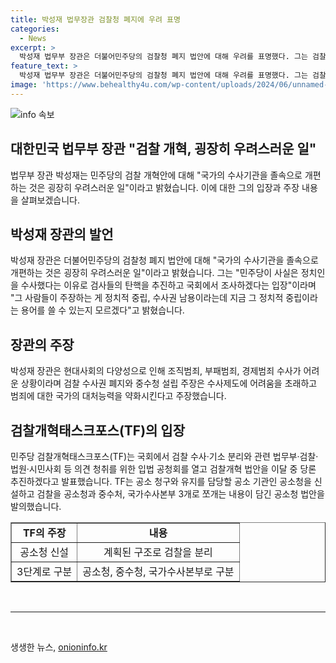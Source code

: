 ```yaml
---
title: 박성재 법무장관 검찰청 폐지에 우려 표명
categories:
  - News
excerpt: >
  박성재 법무부 장관은 더불어민주당의 검찰청 폐지 법안에 대해 우려를 표명했다. 그는 검찰 수사권 폐지와 중수청 설립을 주장하는 것이 범죄 대처 능력을 약화시키고 거악들만 편히 잠들게 할 것이라고 주장했다. 또한, 채상병 순직 사건 수사 결과를 언급하여 민주당의 의도를 의심하고 검찰 권력이 이미 제한적으로 행사되고 있다는 주장도 펼쳤다. TF는 검찰 수사·기소 분리와 관련 법무부·검찰·법원·시민사회 등 의견 청취를 위한 입법 공청회를 열고 검찰개혁 법안을 이달 중 당론 추진하겠다고 발표했다.
feature_text: >
  박성재 법무부 장관은 더불어민주당의 검찰청 폐지 법안에 대해 우려를 표명했다. 그는 검찰 수사권 폐지와 중수청 설립을 주장하는 것이 범죄 대처 능력을 약화시키고 거악들만 편히 잠들게 할 것이라고 주장했다. 또한, 채상병 순직 사건 수사 결과를 언급하여 민주당의 의도를 의심하고 검찰 권력이 이미 제한적으로 행사되고 있다는 주장도 펼쳤다. TF는 검찰 수사·기소 분리와 관련 법무부·검찰·법원·시민사회 등 의견 청취를 위한 입법 공청회를 열고 검찰개혁 법안을 이달 중 당론 추진하겠다고 발표했다.
image: 'https://www.behealthy4u.com/wp-content/uploads/2024/06/unnamed-file.png'
---
```


<p><img src="https://www.behealthy4u.com/wp-content/uploads/2024/06/unnamed-file.png" alt="info 속보" /></p>

<h2 data-ke-size="size28">대한민국 법무부 장관 "검찰 개혁, 굉장히 우려스러운 일"</h2>

<p data-ke-size="size16">법무부 장관 박성재는 민주당의 검찰 개혁안에 대해 "국가의 수사기관을 졸속으로 개편하는 것은 굉장히 우려스러운 일"이라고 밝혔습니다. 이에 대한 그의 입장과 주장 내용을 살펴보겠습니다.</p>

<h2 data-ke-size="size24">박성재 장관의 발언</h2>

<p data-ke-size="size16">박성재 장관은 더불어민주당의 검찰청 폐지 법안에 대해 "국가의 수사기관을 졸속으로 개편하는 것은 굉장히 우려스러운 일"이라고 밝혔습니다. 그는 "민주당이 사실은 정치인을 수사했다는 이유로 검사들의 탄핵을 추진하고 국회에서 조사하겠다는 입장"이라며 "그 사람들이 주장하는 게 정치적 중립, 수사권 남용이라는데 지금 그 정치적 중립이라는 용어를 쓸 수 있는지 모르겠다"고 밝혔습니다.</p>

<h2 data-ke-size="size24">장관의 주장</h2>

<p data-ke-size="size16">박성재 장관은 현대사회의 다양성으로 인해 조직범죄, 부패범죄, 경제범죄 수사가 어려운 상황이라며 검찰 수사권 폐지와 중수청 설립 주장은 수사제도에 어려움을 초래하고 범죄에 대한 국가의 대처능력을 약화시킨다고 주장했습니다.</p>

<h2 data-ke-size="size24">검찰개혁태스크포스(TF)의 입장</h2>

<p data-ke-size="size16">민주당 검찰개혁태스크포스(TF)는 국회에서 검찰 수사·기소 분리와 관련 법무부·검찰·법원·시민사회 등 의견 청취를 위한 입법 공청회를 열고 검찰개혁 법안을 이달 중 당론 추진하겠다고 발표했습니다. TF는 공소 청구와 유지를 담당할 공소 기관인 공소청을 신설하고 검찰을 공소청과 중수처, 국가수사본부 3개로 쪼개는 내용이 담긴 공소청 법안을 발의했습니다.</p>

<table style="width: 100%;" border="1">
<tbody>
<tr>
<td style="text-align: center; height: 17px;"><b>TF의 주장</b></td>
<td style="text-align: center; height: 17px;"><b>내용</b></td>
</tr>
<tr>
<td style="text-align: center; height: 17px;">공소청 신설</td>
<td style="text-align: center; height: 17px;">계획된 구조로 검찰을 분리</td>
</tr>
<tr>
<td style="text-align: center; height: 17px;">3단계로 구분</td>
<td style="text-align: center; height: 17px;">공소청, 중수청, 국가수사본부로 구분</td>
</tr>
</tbody>
</table>

<p data-ke-size="size16">&nbsp;</p>

<hr>

<p data-ke-size="size16">&nbsp;</p>
생생한 뉴스, <a href="https://onioninfo.kr" rel="dofollow">onioninfo.kr</a>


